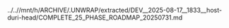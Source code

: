 ../..//mnt/h/ARCHIVE/.UNWRAP/extracted/DEV__2025-08-17__1833__host-duri-head/COMPLETE_25_PHASE_ROADMAP_20250731.md